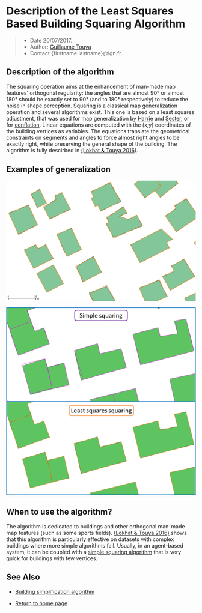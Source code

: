 # Description of the Least Squares Based Building Squaring Algorithm

> - Date 20/07/2017.
> - Author: [Guillaume Touya][1]
> - Contact {firstname.lastname}@ign.fr.



Description of the algorithm
-------------
The squaring operation aims at the enhancement of man-made map features' orthogonal regularity: the angles that are almost 90° or almost 180° should be exactly set to 90° (and to 180° respectively) to reduce the noise in shape perception.
Squaring is a classical map generalization operation and several algorithms exist. This one is based on a least squares adjustment, that was used for map generalization by [Harrie][5] and [Sester][7], or for [conflation][8].
Linear equations are computed with the (x,y) coordinates of the building vertices as variables. The equations translate the geometrical constraints on segments and angles to force almost right angles to be exactly right, while preserving the general shape of the building.
The algorithm is fully descirbed in [(Lokhat & Touya 2016)][3].


Examples of generalization
-------------
![Quite simple buildings from IGN data squared with least squares adjustment](images/reunion_simple_ls.png)


![Comparison between two squaring methods: the simple squaring and the least squares adjustment](images/wurzburg_1.png)


When to use the algorithm?
-------------
The algorithm is dedicated to buildings and other orthogonal man-made map features (such as some sports fields).
[(Lokhat & Touya 2016)][3] shows that this algorithm is particularly effective on datasets with complex buildings where more simple algorithms fail.
Usually, in an agent-based system, it can be coupled with a [simple squaring algorithm][3] that is very quick for buildings with few vertices.


See Also
-------------
- [Building simplification algorithm][2]

- [Return to home page][6]


[1]: https://umrlastig.github.io/guillaume-touya/
[2]: /simplification.md
[3]: http://dx.doi.org/10.5311/JOSIS.2016.13.276
[4]: https://github.com/IGNF/CartAGen/blob/master/cartagen-core/src/main/java/fr/ign/cogit/cartagen/algorithms/polygon/PolygonSquaring.java
[5]: http://dx.doi.org/10.1023/a:1019765902987
[6]: https://ignf.github.io/CartAGen
[7]: http://dx.doi.org/10.1080/13658810500161179
[8]: http://dx.doi.org/10.3390/ijgi2030621
